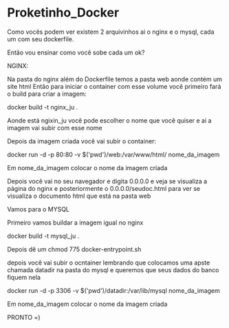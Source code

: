 # Proketinho_Docker

Como vocês podem ver existem 2 arquivinhos ai o nginx e o mysql, cada um com seu dockerfile.

Então vou ensinar como você sobe cada um ok?

NGINX:

Na pasta do nginx além do Dockerfile temos a pasta web aonde contém um site html
Então para iniciar o container com esse volume você primeiro fará o build para criar a imagem:

docker build -t nginx_ju .

Aonde está ngixin_ju você pode escolher o nome que você quiser e ai a imagem vai subir com esse nome

Depois da imagem criada você vai subir o container:

 docker run -d -p 80:80 -v $('pwd')/web:/var/www/html/ nome_da_imagem
 
 Em nome_da_imagem colocar o nome da imagem criada
 
 Depois você vai no seu navegador e digita 0.0.0.0 e veja se visualiza a página do nginx e posteriormente o 0.0.0.0/seudoc.html para ver se visualiza o documento html que está na pasta web
 
 Vamos para o MYSQL
 
 Primeiro vamos buildar a imagem igual no nginx
 
 docker build -t mysql_ju . 
 
 Depois dê um chmod 775 docker-entrypoint.sh
 
 depois você vai subir o ocntainer lembrando que colocamos uma apste chamada datadir na pasta do mysql e queremos que seus dados do banco fiquem nela
 
  docker run -d -p 3306 -v $('pwd')/datadir:/var/lib/mysql nome_da_imagem
  
   Em nome_da_imagem colocar o nome da imagem criada

  
  PRONTO =)
 
